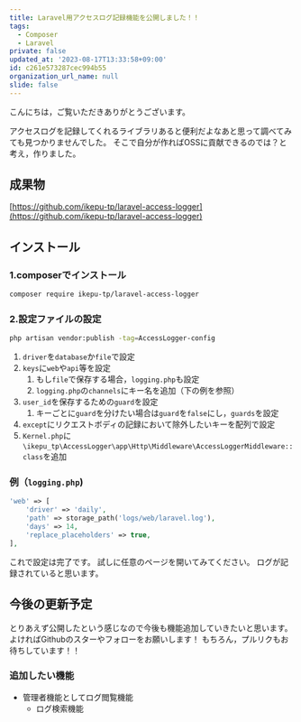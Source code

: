 ```yaml
---
title: Laravel用アクセスログ記録機能を公開しました！！
tags:
  - Composer
  - Laravel
private: false
updated_at: '2023-08-17T13:33:58+09:00'
id: c261e573287cec994b55
organization_url_name: null
slide: false
---
```

こんにちは，ご覧いただきありがとうございます。

アクセスログを記録してくれるライブラリあると便利だよなあと思って調べてみても見つかりませんでした。
そこで自分が作ればOSSに貢献できるのでは？と考え，作りました。

## 成果物

[https://github.com/ikepu-tp/laravel-access-logger](https://github.com/ikepu-tp/laravel-access-logger)

## インストール

### 1.composerでインストール

```bash
composer require ikepu-tp/laravel-access-logger
```

### 2.設定ファイルの設定

```bash
php artisan vendor:publish -tag=AccessLogger-config
```

1. `driver`を`database`か`file`で設定
1. `keys`に`web`や`api`等を設定
    1. もし`file`で保存する場合，`logging.php`も設定
    1. `logging.php`の`channels`にキー名を追加（下の例を参照）
1. `user_id`を保存するための`guard`を設定
    1. キーごとに`guard`を分けたい場合は`guard`を`false`にし，`guards`を設定
1. `except`にリクエストボディの記録において除外したいキーを配列で設定
1. `Kernel.php`に`\ikepu_tp\AccessLogger\app\Http\Middleware\AccessLoggerMiddleware::class`を追加

### 例（`logging.php`)

```php
'web' => [
    'driver' => 'daily',
    'path' => storage_path('logs/web/laravel.log'),
    'days' => 14,
    'replace_placeholders' => true,
],
```

これで設定は完了です。
試しに任意のページを開いてみてください。
ログが記録されていると思います。

## 今後の更新予定

とりあえず公開したという感じなので今後も機能追加していきたいと思います。
よければGithubのスターやフォローをお願いします！
もちろん，プルリクもお待ちしています！！

### 追加したい機能

- 管理者機能としてログ閲覧機能
    - ログ検索機能
